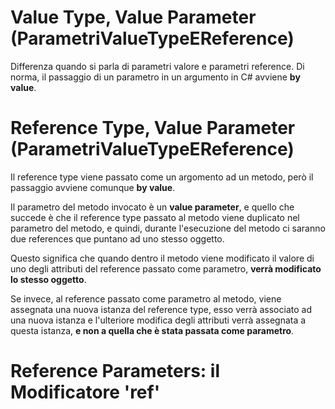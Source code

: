 # Value Type, Value Parameter (ParametriValueTypeEReference)

Differenza quando si parla di parametri valore e parametri reference.
Di norma, il passaggio di un parametro in un argumento in C# avviene **by value**.

# Reference Type, Value Parameter (ParametriValueTypeEReference)

Il reference type viene passato come un argomento ad un metodo, però il passaggio avviene comunque **by value**.

Il parametro del metodo invocato è un **value parameter**, e quello che succede è che il reference type passato al metodo viene duplicato nel parametro del metodo, e quindi, durante l'esecuzione del metodo ci saranno due references que puntano ad uno stesso oggetto.

Questo significa che quando dentro il metodo viene modificato il valore di uno degli attributi del reference passato come parametro, **verrà modificato lo stesso oggetto**.

Se invece, al reference passato come parametro al metodo, viene assegnata una nuova istanza del reference type, esso verrà associato ad una nuova istanza e l'ulteriore modifica degli attributi verrà assegnata a questa istanza, **e non a quella che è stata passata come parametro**.

# Reference Parameters: il Modificatore 'ref'